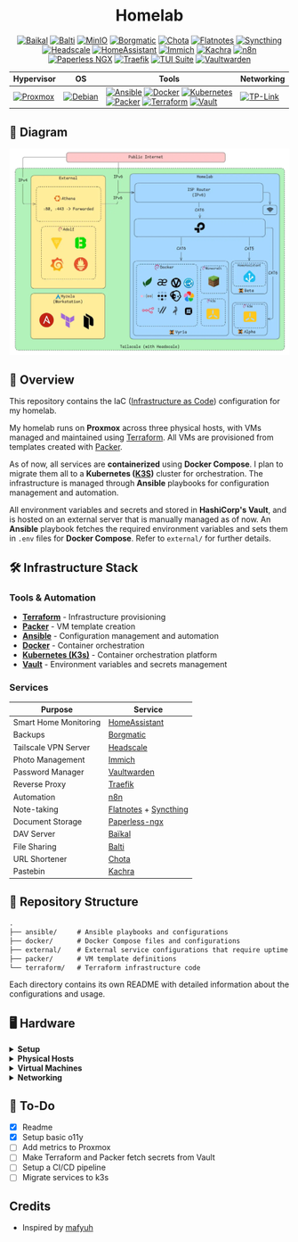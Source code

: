 <div align="center">

# Homelab

[![Baikal](https://img.shields.io/badge/-Baikal-black?style=for-the-badge&logo=googlecalendar)](https://sabre.io/baikal/) [![Balti](https://img.shields.io/badge/-Balti-black?style=for-the-badge&logo=bitbucket)](https://github.com/mradigen/balti) [![MinIO](https://img.shields.io/badge/-Balti%20MinIO-black?style=for-the-badge&logo=minio)](https://min.io/) [![Borgmatic](https://img.shields.io/badge/-Borgmatic-black?style=for-the-badge&logo=borgbackup)](https://torsion.org/borgmatic/) [![Chota](https://img.shields.io/badge/-Chota-black?style=for-the-badge&logo=curl)](https://github.com/mradigen/chota) [![Flatnotes](https://img.shields.io/badge/-Flatnotes-black?style=for-the-badge&logo=markdown)](https://github.com/dullage/flatnotes) [![Syncthing](https://img.shields.io/badge/-Syncthing-black?style=for-the-badge&logo=syncthing)](https://syncthing.net/) [![Headscale](https://img.shields.io/badge/-Headscale-black?style=for-the-badge&logo=tailscale)](https://headscale.net/) [![HomeAssistant](https://img.shields.io/badge/-HomeAssistant-black?style=for-the-badge&logo=homeassistant)](<[https://github.com/dani-garcia/vaultwarden](https://www.home-assistant.io/)>) [![Immich](https://img.shields.io/badge/-Immich-black?style=for-the-badge&logo=immich)](https://immich.app/) [![Kachra](https://img.shields.io/badge/-Kachra-black?style=for-the-badge&logo=pastebin)](https://github.com/mradigen/kachra) [![n8n](https://img.shields.io/badge/-n8n-black?style=for-the-badge&logo=n8n)](https://n8n.io/) [![Paperless NGX](https://img.shields.io/badge/-Paperless%20NGX-black?style=for-the-badge&logo=paperlessngx)](https://docs.paperless-ngx.com/) [![Traefik](https://img.shields.io/badge/-Traefik-black?style=for-the-badge&logo=traefikproxy)](https://traefik.io/) [![TUI Suite](https://img.shields.io/badge/-TUI%20Suite-black?style=for-the-badge&logo=termius)](https://github.com/) [![Vaultwarden](https://img.shields.io/badge/-Vaultwarden-black?style=for-the-badge&logo=bitwarden)](https://github.com/dani-garcia/vaultwarden)

| **Hypervisor**                                                                                                      | **OS**                                                                                                           | **Tools**                                                                                                                                                                                                                                                                                                                                                                                                                                                                                                                                                                                                                                                                                                                                                                 | **Networking**                                                                                                        |
| ------------------------------------------------------------------------------------------------------------------- | ---------------------------------------------------------------------------------------------------------------- | ------------------------------------------------------------------------------------------------------------------------------------------------------------------------------------------------------------------------------------------------------------------------------------------------------------------------------------------------------------------------------------------------------------------------------------------------------------------------------------------------------------------------------------------------------------------------------------------------------------------------------------------------------------------------------------------------------------------------------------------------------------------------- | --------------------------------------------------------------------------------------------------------------------- |
| [![Proxmox](https://img.shields.io/badge/-Proxmox-black?style=for-the-badge&logo=Proxmox)](https://www.proxmox.com) | [![Debian](https://img.shields.io/badge/-Debian-black?style=for-the-badge&logo=debian)](https://www.debian.org/) | [![Ansible](https://img.shields.io/badge/-Ansible-black?style=for-the-badge&logo=ansible&logoColor=red)](https://www.ansible.com/) [![Docker](https://img.shields.io/badge/-Docker-black?style=for-the-badge&logo=docker)](https://www.docker.com/) [![Kubernetes](https://img.shields.io/badge/-Kubernetes-black?style=for-the-badge&logo=kubernetes)](https://k3s.io/) <br> [![Packer](https://img.shields.io/badge/-Packer-black?style=for-the-badge&logo=packer)](https://www.packer.io/) [![Terraform](https://img.shields.io/badge/-Terraform-black?style=for-the-badge&logo=terraform)](https://developer.hashicorp.com/terraform) [![Vault](https://img.shields.io/badge/-Vault-black?style=for-the-badge&logo=vault)](https://developer.hashicorp.com/terraform) | [![TP-Link](https://img.shields.io/badge/-TP--Link-black?style=for-the-badge&logo=tp-link)](https://www.tp-link.com/) |

</div>

<h2>📐 <b>Diagram</b> </h2>

![Architecture](.github/architecture.webp?)

## 📖 **Overview**

This repository contains the IaC ([Infrastructure as Code](https://en.wikipedia.org/wiki/Infrastructure_as_code)) configuration for my homelab.

My homelab runs on **Proxmox** across three physical hosts, with VMs managed and maintained using [Terraform](https://www.terraform.io/). All VMs are provisioned from templates created with [Packer](https://www.packer.io/).

As of now, all services are **containerized** using **Docker Compose**. I plan to migrate them all to a **Kubernetes ([K3S](https://k3s.io/))** cluster for orchestration. The infrastructure is managed through **Ansible** playbooks for configuration management and automation.

All environment variables and secrets and stored in **HashiCorp's Vault**, and is hosted on an external server that is manually managed as of now. An **Ansible** playbook fetches the required environment variables and sets them in `.env` files for **Docker Compose**. Refer to `external/` for further details.

## 🛠 **Infrastructure Stack**

### **Tools & Automation**

- **[Terraform](https://www.terraform.io/)** - Infrastructure provisioning
- **[Packer](https://www.packer.io/)** - VM template creation
- **[Ansible](https://www.ansible.com/)** - Configuration management and automation
- **[Docker](https://www.docker.com/)** - Container orchestration
- **[Kubernetes (K3s)](https://k3s.io/)** - Container orchestration platform
- **[Vault](https://developer.hashicorp.com/vault)** - Environment variables and secrets management

### **Services**

| Purpose               | Service                                                                                   |
| --------------------- | ----------------------------------------------------------------------------------------- |
| Smart Home Monitoring | [HomeAssistant](https://www.home-assistant.io/)                                           |
| Backups               | [Borgmatic](https://torsion.org/borgmatic/)                                               |
| Tailscale VPN Server  | [Headscale](https://github.com/juanfont/headscale)                                        |
| Photo Management      | [Immich](https://github.com/immich-app/immich)                                            |
| Password Manager      | [Vaultwarden](https://github.com/dani-garcia/vaultwarden)                                 |
| Reverse Proxy         | [Traefik](https://traefik.io/)                                                            |
| Automation            | [n8n](https://n8n.io/)                                                                    |
| Note-taking           | [Flatnotes](https://github.com/gedulis12/flatnotes) + [Syncthing](https://syncthing.net/) |
| Document Storage      | [Paperless-ngx](https://paperless-ngx.readthedocs.io/)                                    |
| DAV Server            | [Baïkal](https://sabre.io/baikal/)                                                        |
| File Sharing          | [Balti](https://github.com/mradigen/balti)                                                |
| URL Shortener         | [Chota](https://github.com/mradigen/chota)                                                |
| Pastebin              | [Kachra](https://github.com/mradigen/kachra)                                              |

## 📁 **Repository Structure**

```
.
├── ansible/     # Ansible playbooks and configurations
├── docker/      # Docker Compose files and configurations
├── external/    # External service configurations that require uptime
├── packer/      # VM template definitions
└── terraform/   # Terraform infrastructure code
```

Each directory contains its own README with detailed information about the configurations and usage.

## 🖥️ **Hardware**

<details>
  <summary><strong>Setup</strong></summary>

![Setup](.github/setup.webp)

</details>

<details>
  <summary><strong>Physical Hosts</strong></summary>

| Host      | CPU               | Threads | RAM   | Storage         |
| --------- | ----------------- | ------- | ----- | --------------- |
| **Vyria** | AMD Ryzen 5 5600X | 12      | 16 GB | 480 GB NVMe     |
| **Alpha** | Intel i5-6200U    | 4       | 8 GB  | 128 GB SATA SSD |
| **Beta**  | Intel i5-7300U    | 4       | 8 GB  | 256 GB SATA SSD |

</details>

<details>
  <summary><strong>Virtual Machines</strong></summary>

### Vyria

| VM              | Cores | RAM  | Storage | Purpose          |
| --------------- | ----- | ---- | ------- | ---------------- |
| **Vyria**       | 4     | 8 GB | 260 GB  | Main services    |
| **Kubernetes1** | 2     | 2 GB | 10 GB   | K3s cluster node |

### Beta

| VM                     | Cores | RAM  | Storage | Purpose          |
| ---------------------- | ----- | ---- | ------- | ---------------- |
| **Kubernetes2 (TODO)** | 2     | 2 GB | 10 GB   | K3s cluster node |
| **Home Assistant**     | 2     | 2 GB | 32 GB   | Home automation  |

### Alpha

| VM                     | Cores | RAM  | Storage | Purpose          |
| ---------------------- | ----- | ---- | ------- | ---------------- |
| **Kubernetes3 (TODO)** | 2     | 2 GB | 10 GB   | K3s cluster node |

</details>

<details>
  <summary><strong>Networking</strong></summary>

| Device                | Purpose          | Notes                                           |
| --------------------- | ---------------- | ----------------------------------------------- |
| **ISP Router**        | Internet gateway | Default configuration                           |
| **TP Link WR840N v6** | Network access   | Access Point mode, DHCP disabled, WiFi disabled |

</details>

## 📌 **To-Do**

- [x] Readme
- [x] Setup basic o11y
- [ ] Add metrics to Proxmox
- [ ] Make Terraform and Packer fetch secrets from Vault
- [ ] Setup a CI/CD pipeline
- [ ] Migrate services to k3s

## **Credits**

- Inspired by [mafyuh](https://github.com/Mafyuh)
